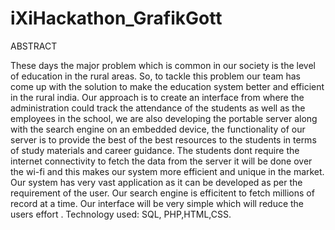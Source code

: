 # iXiHackathon_GrafikGott
ABSTRACT

These days the major problem which is common in our society is the level of education in the rural areas. So, to tackle this problem our team has come up with the solution to make the education system better and efficient in the rural india. Our approach is to create an interface from where the administration could track the attendance of the students as well as the employees in the school, we are also developing the portable server along with the search engine on an embedded device, the functionality of our server is to provide the best of the best resources to the students in terms of study materials and career guidance. The students dont require the internet connectivity to fetch the data from the server it will be done over the wi-fi and this makes our system more efficient and unique in the market. Our system has very vast application as it can be developed as per the requirement of the user. Our search engine is efficitent to fetch millions of record at a time. Our interface will be very simple which will reduce the users effort .
Technology used: SQL, PHP,HTML,CSS.
